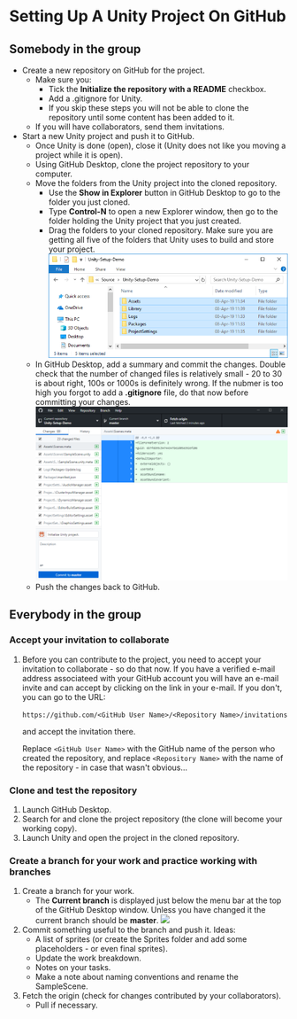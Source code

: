 ---
---
# Setting Up A Unity Project On GitHub

## Somebody in the group

* Create a new repository on GitHub for the project.
  - Make sure you:
    - Tick the **Initialize the repository with a README** checkbox.
    - Add a .gitignore for Unity.
    - If you skip these steps you will not be able to clone the repository until some content has been added to it.
  - If you will have collaborators, send them invitations.
* Start a new Unity project and push it to GitHub.
  - Once Unity is done (open), close it (Unity does not like you moving a project while it is open).
  - Using GitHub Desktop, clone the project repository to your computer.
  - Move the folders from the Unity project into the cloned repository.
    - Use the **Show in Explorer** button in GitHub Desktop to go to the folder you just cloned.
    - Type **Control-N** to open a new Explorer window, then go to the folder holding the Unity project that you just created.
    - Drag the folders to your cloned repository. Make sure you are getting all five of the folders that Unity uses to build and store your project.
      <img src="images/Unity-project-folders-in-Explorer.png" width="600px">
  - In GitHub Desktop, add a summary and commit the changes. Double check that the number of changed files is relatively small - 20 to 30 is about right, 100s or 1000s is definitely wrong. If the nubmer is too high you forgot to add a **.gitignore** file, do that now before committing your changes.
    <img src="images/GitHub-Desktop-with-Unity-folders-added.png" width="600px">
  - Push the changes back to GitHub.
  
## Everybody in the group

### Accept your invitation to collaborate

1. Before you can contribute to the project, you need to accept your invitation to collaborate - so do that now. If you have a verified e-mail address associateed with your GitHub account you will have an e-mail invite and can accept by clicking on the link in your e-mail. If you don't, you can go to the URL:

   ```https://github.com/<GitHub User Name>/<Repository Name>/invitations```
   
   and accept the invitation there.
   
   Replace ```<GitHub User Name>``` with the GitHub name of the person who created the repository, and replace ```<Repository Name>``` with the name of the repository - in case that wasn't obvious...

### Clone and test the repository

1. Launch GitHub Desktop.
1. Search for and clone the project repository (the clone will become your working copy).
1. Launch Unity and open the project in the cloned repository.

### Create a branch for your work and practice working with branches

1. Create a branch for your work.
   - The **Current branch** is displayed just below the menu bar at the top of the GitHub Desktop window. Unless you have changed it the current branch should be **master**.
     <img src="images/GH-Desktop-menu-bar.png" width="600px">
1. Commit something useful to the branch and push it. Ideas:
   - A list of sprites (or create the Sprites folder and add some placeholders - or even final sprites).
   - Update the work breakdown.
   - Notes on your tasks.
   - Make a note about naming conventions and rename the SampleScene.
1. Fetch the origin (check for changes contributed by your collaborators).
   - Pull if necessary.
